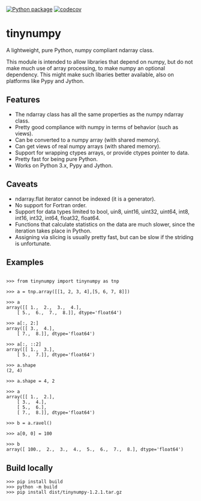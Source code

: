 [![Python package](https://github.com/Bchass/tinynumpy/actions/workflows/python-package.yml/badge.svg)](https://github.com/Bchass/tinynumpy/actions/workflows/python-package.yml)
[![codecov](https://codecov.io/gh/Bchass/tinynumpy/graph/badge.svg?token=fpx7bXEqTx)](https://codecov.io/gh/Bchass/tinynumpy)

tinynumpy
=========

A lightweight, pure Python, numpy compliant ndarray class.

This module is intended to allow libraries that depend on numpy, but
do not make much use of array processing, to make numpy an optional
dependency. This might make such libaries better available, also on
platforms like Pypy and Jython.


Features
--------

* The ndarray class has all the same properties as the numpy ndarray
  class.
* Pretty good compliance with numpy in terms of behavior (such as views).
* Can be converted to a numpy array (with shared memory).
* Can get views of real numpy arrays (with shared memory).
* Support for wrapping ctypes arrays, or provide ctypes pointer to data.
* Pretty fast for being pure Python.
* Works on Python 3.x, Pypy and Jython.

Caveats
-------

* ndarray.flat iterator cannot be indexed (it is a generator).
* No support for Fortran order.
* Support for data types limited to bool, uin8, uint16, uint32, uint64,
  int8, int16, int32, int64, float32, float64.
* Functions that calculate statistics on the data are much slower, since
  the iteration takes place in Python.
* Assigning via slicing is usually pretty fast, but can be slow if the
  striding is unfortunate.


Examples
--------

```python3

>>> from tinynumpy import tinynumpy as tnp

>>> a = tnp.array([[1, 2, 3, 4],[5, 6, 7, 8]])

>>> a
array([[ 1.,  2.,  3.,  4.],
    [ 5.,  6.,  7.,  8.]], dtype='float64')

>>> a[:, 2:]
array([[ 3.,  4.],
    [ 7.,  8.]], dtype='float64')

>>> a[:, ::2]
array([[ 1.,  3.],
    [ 5.,  7.]], dtype='float64')

>>> a.shape
(2, 4)

>>> a.shape = 4, 2

>>> a
array([[ 1.,  2.],
    [ 3.,  4.],
    [ 5.,  6.],
    [ 7.,  8.]], dtype='float64')

>>> b = a.ravel()

>>> a[0, 0] = 100

>>> b
array([ 100.,  2.,  3.,  4.,  5.,  6.,  7.,  8.], dtype='float64')
```

Build locally
--------
```
>>> pip install build
>>> python -m build
>>> pip install dist/tinynumpy-1.2.1.tar.gz
```